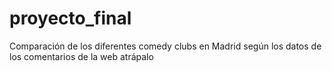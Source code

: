 # proyecto_final
Comparación de los diferentes comedy clubs en Madrid según los datos de los comentarios de la web atrápalo
